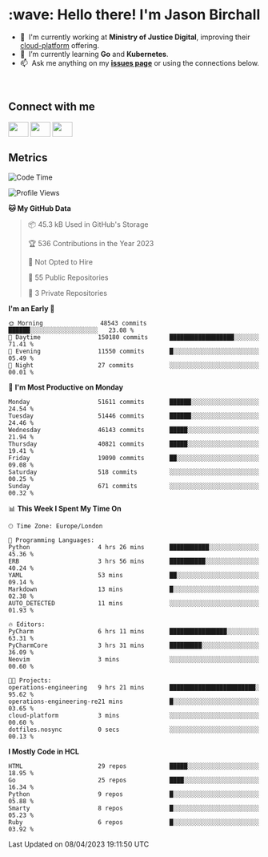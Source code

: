<h1 align="left" id="jason-title">:wave: Hello there! I'm Jason Birchall</h1>

- :office: &nbsp;I'm currently working at **Ministry of Justice Digital**, improving their [cloud-platform](https://github.com/ministryofjustice/cloud-platform) offering.
- :seedling: &nbsp;I’m currently learning **Go** and **Kubernetes**.
- :mailbox: &nbsp;Ask me anything on my **[issues page]** or using the connections below.


<br>

<h2>Connect with me</h2>
<p>
<a href="https://twitter.com/jsonBirchall" target="blank"><img align="center" src="https://cdn.jsdelivr.net/npm/simple-icons@3.0.1/icons/twitter.svg" alt="" height="30" width="40" /></a>
<a href="https://keybase.io/json0" target="blank"><img align="center" src="https://cdn.jsdelivr.net/npm/simple-icons@3.0.1/icons/keybase.svg" alt="" height="30" width="40" /></a>
<a href="https://www.reddit.com/user/kakorate" target="blank"><img align="center" src="https://cdn.jsdelivr.net/npm/simple-icons@3.0.1/icons/reddit.svg" alt="" height="30" width="40" /></a>
</p>

<h2>Metrics</h2>

<!--START_SECTION:waka-->
![Code Time](http://img.shields.io/badge/Code%20Time-991%20hrs%2041%20mins-blue)

![Profile Views](http://img.shields.io/badge/Profile%20Views-3-blue)

**🐱 My GitHub Data** 

> 📦 45.3 kB Used in GitHub's Storage 
 > 
> 🏆 536 Contributions in the Year 2023
 > 
> 🚫 Not Opted to Hire
 > 
> 📜 55 Public Repositories 
 > 
> 🔑 3 Private Repositories 
 > 
**I'm an Early 🐤** 

```text
🌞 Morning                48543 commits       ██████░░░░░░░░░░░░░░░░░░░   23.08 % 
🌆 Daytime                150180 commits      ██████████████████░░░░░░░   71.41 % 
🌃 Evening                11550 commits       █░░░░░░░░░░░░░░░░░░░░░░░░   05.49 % 
🌙 Night                  27 commits          ░░░░░░░░░░░░░░░░░░░░░░░░░   00.01 % 
```
📅 **I'm Most Productive on Monday** 

```text
Monday                   51611 commits       ██████░░░░░░░░░░░░░░░░░░░   24.54 % 
Tuesday                  51446 commits       ██████░░░░░░░░░░░░░░░░░░░   24.46 % 
Wednesday                46143 commits       █████░░░░░░░░░░░░░░░░░░░░   21.94 % 
Thursday                 40821 commits       █████░░░░░░░░░░░░░░░░░░░░   19.41 % 
Friday                   19090 commits       ██░░░░░░░░░░░░░░░░░░░░░░░   09.08 % 
Saturday                 518 commits         ░░░░░░░░░░░░░░░░░░░░░░░░░   00.25 % 
Sunday                   671 commits         ░░░░░░░░░░░░░░░░░░░░░░░░░   00.32 % 
```


📊 **This Week I Spent My Time On** 

```text
🕑︎ Time Zone: Europe/London

💬 Programming Languages: 
Python                   4 hrs 26 mins       ███████████░░░░░░░░░░░░░░   45.36 % 
ERB                      3 hrs 56 mins       ██████████░░░░░░░░░░░░░░░   40.24 % 
YAML                     53 mins             ██░░░░░░░░░░░░░░░░░░░░░░░   09.14 % 
Markdown                 13 mins             █░░░░░░░░░░░░░░░░░░░░░░░░   02.38 % 
AUTO_DETECTED            11 mins             ░░░░░░░░░░░░░░░░░░░░░░░░░   01.93 % 

🔥 Editors: 
PyCharm                  6 hrs 11 mins       ████████████████░░░░░░░░░   63.31 % 
PyCharmCore              3 hrs 31 mins       █████████░░░░░░░░░░░░░░░░   36.09 % 
Neovim                   3 mins              ░░░░░░░░░░░░░░░░░░░░░░░░░   00.60 % 

🐱‍💻 Projects: 
operations-engineering   9 hrs 21 mins       ████████████████████████░   95.62 % 
operations-engineering-re21 mins             █░░░░░░░░░░░░░░░░░░░░░░░░   03.65 % 
cloud-platform           3 mins              ░░░░░░░░░░░░░░░░░░░░░░░░░   00.60 % 
dotfiles.nosync          0 secs              ░░░░░░░░░░░░░░░░░░░░░░░░░   00.13 % 
```

**I Mostly Code in HCL** 

```text
HTML                     29 repos            █████░░░░░░░░░░░░░░░░░░░░   18.95 % 
Go                       25 repos            ████░░░░░░░░░░░░░░░░░░░░░   16.34 % 
Python                   9 repos             █░░░░░░░░░░░░░░░░░░░░░░░░   05.88 % 
Smarty                   8 repos             █░░░░░░░░░░░░░░░░░░░░░░░░   05.23 % 
Ruby                     6 repos             █░░░░░░░░░░░░░░░░░░░░░░░░   03.92 % 
```




 Last Updated on 08/04/2023 19:11:50 UTC
<!--END_SECTION:waka-->

<!-- links -->

[issues page]: https://github.com/jasonBirchall/jasonBirchall/issues "jasonBirchall/issues"
